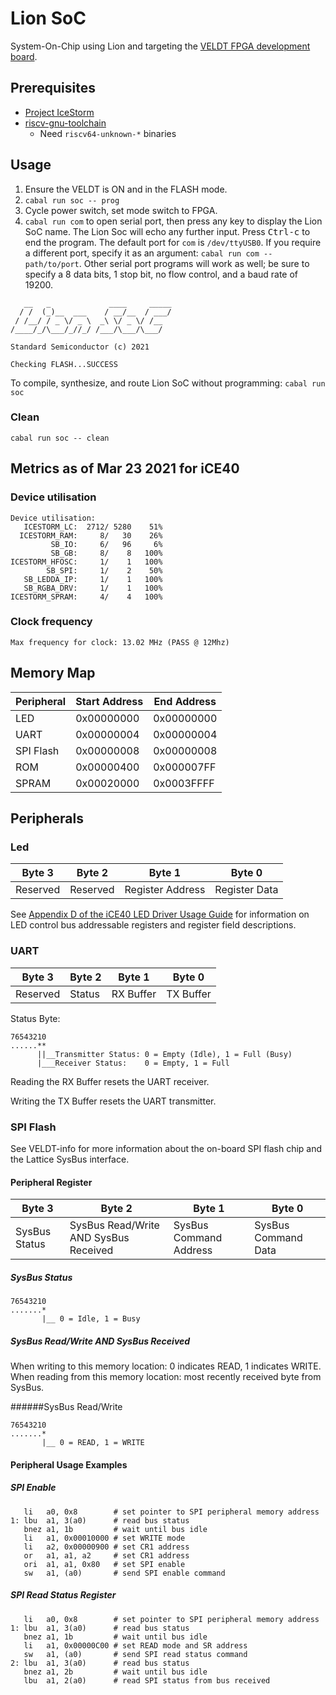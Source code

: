 # Lion SoC

System-On-Chip using Lion and targeting the [VELDT FPGA development board](https://standardsemiconductor.com).

## Prerequisites
* [Project IceStorm](https://github.com/standardsemiconductor/VELDT-info#project-icestorm)
* [riscv-gnu-toolchain](https://github.com/riscv/riscv-gnu-toolchain)
  * Need `riscv64-unknown-*` binaries

## Usage
1. Ensure the VELDT is ON and in the FLASH mode.
2. `cabal run soc -- prog` 
3. Cycle power switch, set mode switch to FPGA.
4. `cabal run com` to open serial port, then press any key to display the Lion SoC name. The Lion Soc will echo any further input. Press <kbd>Ctrl-c</kbd> to end the program. The default port for `com` is `/dev/ttyUSB0`. If you require a different port, specify it as an argument: `cabal run com -- path/to/port`. Other serial port programs will work as well; be sure to specify a 8 data bits, 1 stop bit, no flow control, and a baud rate of 19200.
```
   __   _             ____     _____
  / /  (_)__  ___    / __/__  / ___/
 / /__/ / _ \/ _ \  _\ \/ _ \/ /__  
/____/_/\___/_//_/ /___/\___/\___/  

Standard Semiconductor (c) 2021

Checking FLASH...SUCCESS
```
To compile, synthesize, and route Lion SoC without programming: `cabal run soc`

### Clean
`cabal run soc -- clean`

## Metrics as of Mar 23 2021 for iCE40
### Device utilisation
```
Device utilisation:
   ICESTORM_LC:  2712/ 5280    51%
  ICESTORM_RAM:     8/   30    26%
         SB_IO:     6/   96     6%
         SB_GB:     8/    8   100%
ICESTORM_HFOSC:     1/    1   100%
        SB_SPI:     1/    2    50%
   SB_LEDDA_IP:     1/    1   100%
   SB_RGBA_DRV:     1/    1   100%
ICESTORM_SPRAM:     4/    4   100%
```
### Clock frequency
```
Max frequency for clock: 13.02 MHz (PASS @ 12Mhz)
```

## Memory Map
| Peripheral | Start Address | End Address |
|------------|---------------|-------------|
| LED        |  0x00000000   | 0x00000000  |
| UART       |  0x00000004   | 0x00000004  |
| SPI Flash  |  0x00000008   | 0x00000008  |
| ROM        |  0x00000400   | 0x000007FF  |
| SPRAM      |  0x00020000   | 0x0003FFFF  |

## Peripherals
### Led
| Byte 3   | Byte 2   | Byte 1           | Byte 0        |
|----------|----------|------------------|---------------|
| Reserved | Reserved | Register Address | Register Data |

See [Appendix D of the iCE40 LED Driver Usage Guide](https://github.com/standardsemiconductor/VELDT-info/blob/master/ICE40LEDDriverUsageGuide.pdf) for information on LED control bus addressable registers and register field descriptions.

### UART
| Byte 3   | Byte 2 | Byte 1    | Byte 0    |
|----------|--------|-----------|-----------|
| Reserved | Status | RX Buffer | TX Buffer | 

Status Byte:
```
76543210
......**
      ||__Transmitter Status: 0 = Empty (Idle), 1 = Full (Busy)
      |___Receiver Status:    0 = Empty, 1 = Full
```

Reading the RX Buffer resets the UART receiver.

Writing the TX Buffer resets the UART transmitter.

### SPI Flash

See VELDT-info for more information about the on-board SPI flash chip and the Lattice SysBus interface.

#### Peripheral Register
| Byte 3        | Byte 2                                | Byte 1                 | Byte 0              |
|---------------|---------------------------------------|------------------------|---------------------|
| SysBus Status | SysBus Read/Write AND SysBus Received | SysBus Command Address | SysBus Command Data |

##### SysBus Status
```
76543210
.......*
       |__ 0 = Idle, 1 = Busy
```

##### SysBus Read/Write AND SysBus Received
When writing to this memory location: 0 indicates READ, 1 indicates WRITE.
When reading from this memory location: most recently received byte from SysBus.

######SysBus Read/Write
```
76543210
.......*
       |__ 0 = READ, 1 = WRITE
```

#### Peripheral Usage Examples

##### SPI Enable
```assembly
   li   a0, 0x8        # set pointer to SPI peripheral memory address
1: lbu  a1, 3(a0)      # read bus status
   bnez a1, 1b         # wait until bus idle
   li   a1, 0x00010000 # set WRITE mode
   li   a2, 0x00000900 # set CR1 address
   or   a1, a1, a2     # set CR1 address
   ori  a1, a1, 0x80   # set SPI enable
   sw   a1, (a0)       # send SPI enable command
```
##### SPI Read Status Register
```assembly
   li   a0, 0x8        # set pointer to SPI peripheral memory address
1: lbu  a1, 3(a0)      # read bus status
   bnez a1, 1b         # wait until bus idle
   li   a1, 0x00000C00 # set READ mode and SR address
   sw   a1, (a0)       # send SPI read status command
2: lbu  a1, 3(a0)      # read bus status
   bnez a1, 2b         # wait until bus idle
   lbu  a1, 2(a0)      # read SPI status from bus received
```